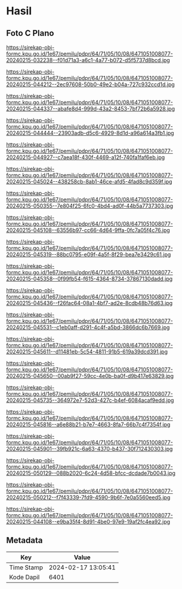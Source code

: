 # Hasil

## Foto C Plano

https://sirekap-obj-formc.kpu.go.id/1e67/pemilu/pdpr/64/71/05/10/08/6471051008077-20240215-032238--f01d71a3-a6c1-4a77-b072-d5f5737d8bcd.jpg

https://sirekap-obj-formc.kpu.go.id/1e67/pemilu/pdpr/64/71/05/10/08/6471051008077-20240215-044212--2ec97608-50b0-49e2-b04a-727c932ccd1d.jpg

https://sirekap-obj-formc.kpu.go.id/1e67/pemilu/pdpr/64/71/05/10/08/6471051008077-20240215-044337--abafe8d4-999d-43a2-8453-7bf72b6a5928.jpg

https://sirekap-obj-formc.kpu.go.id/1e67/pemilu/pdpr/64/71/05/10/08/6471051008077-20240215-044444--23903adb-d5c6-4929-8d1d-a96a614a3fb1.jpg

https://sirekap-obj-formc.kpu.go.id/1e67/pemilu/pdpr/64/71/05/10/08/6471051008077-20240215-044927--c7aea18f-430f-4469-a12f-740fa1faf6eb.jpg

https://sirekap-obj-formc.kpu.go.id/1e67/pemilu/pdpr/64/71/05/10/08/6471051008077-20240215-045024--438258cb-8ab1-46ce-afd5-4fad8c9d359f.jpg

https://sirekap-obj-formc.kpu.go.id/1e67/pemilu/pdpr/64/71/05/10/08/6471051008077-20240215-050355--7e804f25-6fc0-4bd4-ad0f-44b5a7737303.jpg

https://sirekap-obj-formc.kpu.go.id/1e67/pemilu/pdpr/64/71/05/10/08/6471051008077-20240215-045108--63556b97-cc66-4d64-9ffa-0fc7a05f4c76.jpg

https://sirekap-obj-formc.kpu.go.id/1e67/pemilu/pdpr/64/71/05/10/08/6471051008077-20240215-045319--88bc0795-e09f-4a5f-8f29-bea7e3429c61.jpg

https://sirekap-obj-formc.kpu.go.id/1e67/pemilu/pdpr/64/71/05/10/08/6471051008077-20240215-045358--0f99fb54-f615-4364-8734-37867130dadd.jpg

https://sirekap-obj-formc.kpu.go.id/1e67/pemilu/pdpr/64/71/05/10/08/6471051008077-20240215-045436--f26fac64-08a1-4bf7-ad2e-8cdb48b76d63.jpg

https://sirekap-obj-formc.kpu.go.id/1e67/pemilu/pdpr/64/71/05/10/08/6471051008077-20240215-045531--c1eb0aff-d291-4c4f-a5bd-3866dc6b7669.jpg

https://sirekap-obj-formc.kpu.go.id/1e67/pemilu/pdpr/64/71/05/10/08/6471051008077-20240215-045611--d11481eb-5c54-4811-91b5-619a39dcd391.jpg

https://sirekap-obj-formc.kpu.go.id/1e67/pemilu/pdpr/64/71/05/10/08/6471051008077-20240215-045650--00ab9f27-59cc-4e0b-ba0f-d9b417e63829.jpg

https://sirekap-obj-formc.kpu.go.id/1e67/pemilu/pdpr/64/71/05/10/08/6471051008077-20240215-045735--364972e7-52d3-427c-b4ef-6084acaf9edd.jpg

https://sirekap-obj-formc.kpu.go.id/1e67/pemilu/pdpr/64/71/05/10/08/6471051008077-20240215-045816--a6e88b21-b7e7-4663-8fa7-66b7c4f7354f.jpg

https://sirekap-obj-formc.kpu.go.id/1e67/pemilu/pdpr/64/71/05/10/08/6471051008077-20240215-045901--39fb921c-6a63-4370-b437-30f712430303.jpg

https://sirekap-obj-formc.kpu.go.id/1e67/pemilu/pdpr/64/71/05/10/08/6471051008077-20240215-050129--088b2020-6c24-4d58-bfcc-dcdade7b0043.jpg

https://sirekap-obj-formc.kpu.go.id/1e67/pemilu/pdpr/64/71/05/10/08/6471051008077-20240215-050212--f7f43339-7fd9-4590-9b6f-7e0a5560eed5.jpg

https://sirekap-obj-formc.kpu.go.id/1e67/pemilu/pdpr/64/71/05/10/08/6471051008077-20240215-044108--e9ba35f4-8d91-4be0-97e9-19af2fc4ea92.jpg


## Metadata

| Key        | Value               |
| ---------- | ------------------- |
| Time Stamp | 2024-02-17 13:05:41 |
| Kode Dapil | 6401                |



